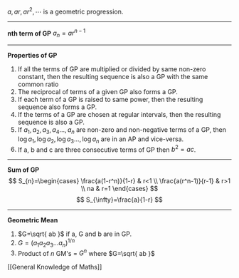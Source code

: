 $a, ar, ar^2, \cdots$ is a geometric progression.
****
**nth term of GP**
$a_{n} = ar^{n-1}$
****
**Properties of GP**
1. If all the terms of GP are multiplied or divided by same non-zero constant, then the resulting sequence is also a GP with the same common ratio
2. The reciprocal of terms of a given GP also forms a GP.
3. If each term of a GP is raised to same power, then the resulting sequence also forms a GP.
4. If the terms of a GP are chosen at regular intervals, then the resulting sequence is also a GP.
5. If $a_{1},a_{2},a_{3},a_{4}\dots,a_{n}$ are non-zero and non-negative terms of a GP, then $\log a_{1},\log a_{2},\log a_{3}\dots,\log a_{n}$ are in an AP and vice-versa.
6. If a, b and c are three consecutive terms of GP then $b^2=ac$.
****
**Sum of GP**
$$
S_{n}=\begin{cases}
\frac{a(1-r^n)}{1-r} & r<1 \\
\frac{a(r^n-1)}{r-1} & r>1 \\
na & r=1
\end{cases}
$$
$$
S_{\infty}=\frac{a}{1-r}
$$
****
**Geometric Mean**
1. $G=\sqrt{ ab }$ if a, G and b are in GP.
2. $G=(a_{1}a_{2}a_{3}\dots a_{n})^{1/n}$
3. Product of $n$ GM's = $G^n$ where $G=\sqrt{ ab }$

[[General Knowledge of Maths]]